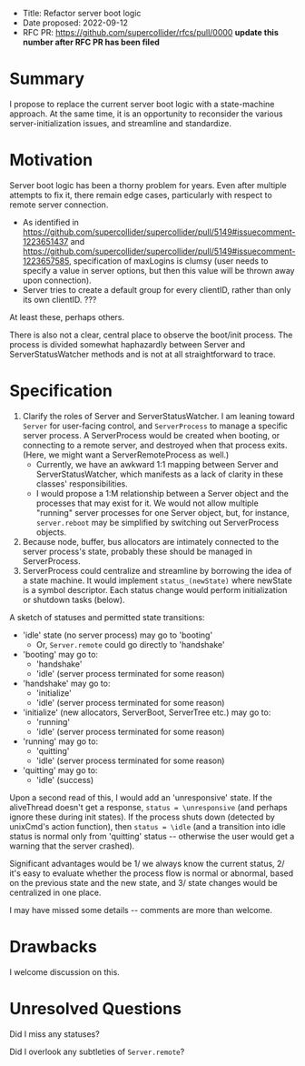 - Title: Refactor server boot logic
- Date proposed: 2022-09-12
- RFC PR: https://github.com/supercollider/rfcs/pull/0000 **update this number after RFC PR has been filed**

# Summary

I propose to replace the current server boot logic with a state-machine approach. At the same time, it is an opportunity to reconsider the various server-initialization issues, and streamline and standardize.

# Motivation

Server boot logic has been a thorny problem for years. Even after multiple attempts to fix it, there remain edge cases, particularly with respect to remote server connection.

- As identified in https://github.com/supercollider/supercollider/pull/5149#issuecomment-1223651437 and https://github.com/supercollider/supercollider/pull/5149#issuecomment-1223657585, specification of maxLogins is clumsy (user needs to specify a value in server options, but then this value will be thrown away upon connection).
- Server tries to create a default group for every clientID, rather than only its own clientID. ???

At least these, perhaps others.

There is also not a clear, central place to observe the boot/init process. The process is divided somewhat haphazardly between Server and ServerStatusWatcher methods and is not at all straightforward to trace.

# Specification

1. Clarify the roles of Server and ServerStatusWatcher. I am leaning toward `Server` for user-facing control, and `ServerProcess` to manage a specific server process. A ServerProcess would be created when booting, or connecting to a remote server, and destroyed when that process exits. (Here, we might want a ServerRemoteProcess as well.)
   - Currently, we have an awkward 1:1 mapping between Server and ServerStatusWatcher, which manifests as a lack of clarity in these classes' responsibilities.
   - I would propose a 1:M relationship between a Server object and the processes that may exist for it. We would not allow multiple "running" server processes for one Server object, but, for instance, `server.reboot` may be simplified by switching out ServerProcess objects.
2. Because node, buffer, bus allocators are intimately connected to the server process's state, probably these should be managed in ServerProcess.
3. ServerProcess could centralize and streamline by borrowing the idea of a state machine. It would implement `status_(newState)` where newState is a symbol descriptor. Each status change would perform initialization or shutdown tasks (below).

A sketch of statuses and permitted state transitions:

- 'idle' state (no server process) may go to 'booting'
  - Or, `Server.remote` could go directly to 'handshake'
- 'booting' may go to:
  - 'handshake'
  - 'idle' (server process terminated for some reason)
- 'handshake' may go to:
  - 'initialize'
  - 'idle' (server process terminated for some reason)
- 'initialize' (new allocators, ServerBoot, ServerTree etc.) may go to:
  - 'running'
  - 'idle' (server process terminated for some reason)
- 'running' may go to:
  - 'quitting'
  - 'idle' (server process terminated for some reason)
- 'quitting' may go to:
  - 'idle' (success)

Upon a second read of this, I would add an 'unresponsive' state. If the aliveThread doesn't get a response, `status = \unresponsive` (and perhaps ignore these during init states). If the process shuts down (detected by unixCmd's action function), then `status = \idle` (and a transition into idle status is normal only from 'quitting' status -- otherwise the user would get a warning that the server crashed).

Significant advantages would be 1/ we always know the current status, 2/ it's easy to evaluate whether the process flow is normal or abnormal, based on the previous state and the new state, and 3/ state changes would be centralized in one place.

I may have missed some details -- comments are more than welcome.

# Drawbacks

I welcome discussion on this.

# Unresolved Questions

Did I miss any statuses?

Did I overlook any subtleties of `Server.remote`?
